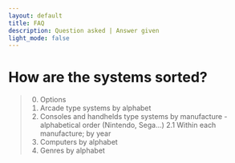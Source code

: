 ```yaml
---
layout: default
title: FAQ
description: Question asked | Answer given
light_mode: false
---
```


# How are the systems sorted?
> 0. Options
> 1. Arcade type systems by alphabet 
> 2. Consoles and handhelds type systems by manufacture - alphabetical order (Nintendo, Sega...)
>     2.1 Within each manufacture; by year
> 3. Computers by alphabet
> 4. Genres by alphabet
